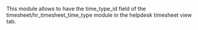 This module allows to have the time_type_id field of the timesheet/hr_timesheet_time_type module in the helpdesk timesheet view tab.